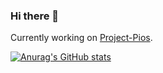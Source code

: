 ### Hi there 👋

Currently working on [Project-Pios](https://github.com/AccessRetrieved/Project-Pios).

[![Anurag's GitHub stats](https://github-readme-stats.vercel.app/api?username=AccessRetrieved)](https://github.com/anuraghazra/github-readme-stats)

